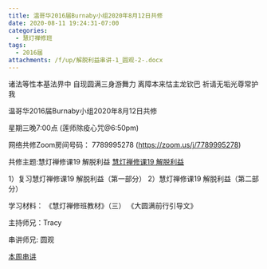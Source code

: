 ```yaml
---
title: 温哥华2016届Burnaby小组2020年8月12日共修
date: 2020-08-11 19:24:31-07:00
categories:
  - 慧灯禅修班
tags:
  - 2016届
attachments: /f/up/解脱利益串讲-1_圆观-2-.docx
---
```

诸法等性本基法界中 自现圆满三身游舞力 离障本来怙主龙钦巴 祈请无垢光尊常护我

温哥华2016届Burnaby小组2020年8月12日共修 

星期三晚7:00点 (莲师除疫心咒@6:50pm)

网络共修Zoom房间号码： 7789995278 (<https://zoom.us/j/7789995278>)

共修主题:慧灯禅修课19 解脱利益
[慧灯禅修课19 解脱利益](https://www.youtube.com/watch?v=qgOLWOLYQcc&list=PL7aUyQTIJqAhNhpev_O9Sw0cBxfrWhP1U&index=35) 

1）复习慧灯禅修课19 解脱利益（第一部分）
2）慧灯禅修课19 解脱利益（第二部分）


学习材料：
《慧灯禅修班教材》（三）
《大圆满前行引导文》



主持师兄：Tracy

串讲师兄: 圆观

[本周串讲](/f/up/解脱利益串讲-1_圆观-2-.docx)